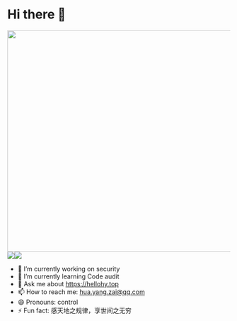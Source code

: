 # Hi there 👋
<img src="https://hellohy.top/wp-content/uploads/2021/05/三个可爱动漫女生马尾辫红眼睛裙子4k壁纸_彼岸图网-1024x576.jpg" width="900" height="500"><img src="https://github-readme-stats-mrdulin.vercel.app/api?username=light-Life&show_icons=true&hide_border=true&hide=prs&theme=jolly"><img src="https://github-readme-stats.vercel.app/api/top-langs/?username=light-Life&layout=compact&hide_border=true&theme=buefy&show_icons=true">



- 🔭 I’m currently working on security
- 🌱 I’m currently learning Code audit
- 💬 Ask me about https://hellohy.top
- 📫 How to reach me: hua.yang.zai@qq.com
- 😄 Pronouns: control
- ⚡ Fun fact: 感天地之规律，享世间之无穷
